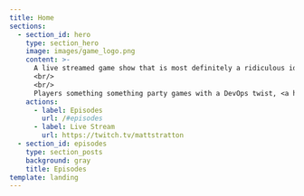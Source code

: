 ```yaml
---
title: Home
sections:
  - section_id: hero
    type: section_hero
    image: images/game_logo.png
    content: >-
      A live streamed game show that is most definitely a ridiculous idea, but hopefully entertaining.
      <br/>
      <br/>
      Players something something party games with a DevOps twist, <a href = "https://twitch.tv/mattstratton" class="hero-copy">streamed live on Twitch</a>.
    actions:
      - label: Episodes
        url: /#episodes
      - label: Live Stream
        url: https://twitch.tv/mattstratton
  - section_id: episodes
    type: section_posts
    background: gray
    title: Episodes
template: landing
---
```

